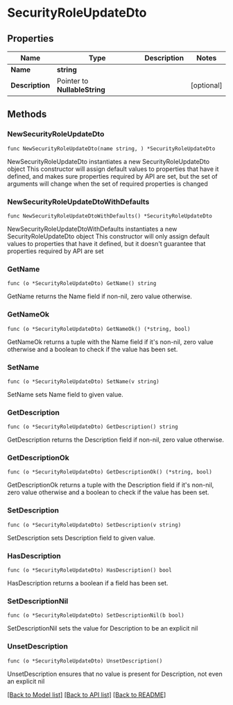 # SecurityRoleUpdateDto

## Properties

Name | Type | Description | Notes
------------ | ------------- | ------------- | -------------
**Name** | **string** |  | 
**Description** | Pointer to **NullableString** |  | [optional] 

## Methods

### NewSecurityRoleUpdateDto

`func NewSecurityRoleUpdateDto(name string, ) *SecurityRoleUpdateDto`

NewSecurityRoleUpdateDto instantiates a new SecurityRoleUpdateDto object
This constructor will assign default values to properties that have it defined,
and makes sure properties required by API are set, but the set of arguments
will change when the set of required properties is changed

### NewSecurityRoleUpdateDtoWithDefaults

`func NewSecurityRoleUpdateDtoWithDefaults() *SecurityRoleUpdateDto`

NewSecurityRoleUpdateDtoWithDefaults instantiates a new SecurityRoleUpdateDto object
This constructor will only assign default values to properties that have it defined,
but it doesn't guarantee that properties required by API are set

### GetName

`func (o *SecurityRoleUpdateDto) GetName() string`

GetName returns the Name field if non-nil, zero value otherwise.

### GetNameOk

`func (o *SecurityRoleUpdateDto) GetNameOk() (*string, bool)`

GetNameOk returns a tuple with the Name field if it's non-nil, zero value otherwise
and a boolean to check if the value has been set.

### SetName

`func (o *SecurityRoleUpdateDto) SetName(v string)`

SetName sets Name field to given value.


### GetDescription

`func (o *SecurityRoleUpdateDto) GetDescription() string`

GetDescription returns the Description field if non-nil, zero value otherwise.

### GetDescriptionOk

`func (o *SecurityRoleUpdateDto) GetDescriptionOk() (*string, bool)`

GetDescriptionOk returns a tuple with the Description field if it's non-nil, zero value otherwise
and a boolean to check if the value has been set.

### SetDescription

`func (o *SecurityRoleUpdateDto) SetDescription(v string)`

SetDescription sets Description field to given value.

### HasDescription

`func (o *SecurityRoleUpdateDto) HasDescription() bool`

HasDescription returns a boolean if a field has been set.

### SetDescriptionNil

`func (o *SecurityRoleUpdateDto) SetDescriptionNil(b bool)`

 SetDescriptionNil sets the value for Description to be an explicit nil

### UnsetDescription
`func (o *SecurityRoleUpdateDto) UnsetDescription()`

UnsetDescription ensures that no value is present for Description, not even an explicit nil

[[Back to Model list]](../README.md#documentation-for-models) [[Back to API list]](../README.md#documentation-for-api-endpoints) [[Back to README]](../README.md)


